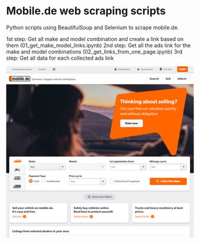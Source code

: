 # Mobile.de web scraping scripts

Python scripts using BeautifulSoup and Selenium to scrape mobile.de.

1st step: Get all make and model combination and create a link based on them (01_get_make_model_links.ipynb)
2nd step: Get all the ads link for the make and model combinations (02_get_links_from_one_page.ipynb)
3rd step: Get all data for each collected ads link

![](images/mobile_de_landingpage.png)